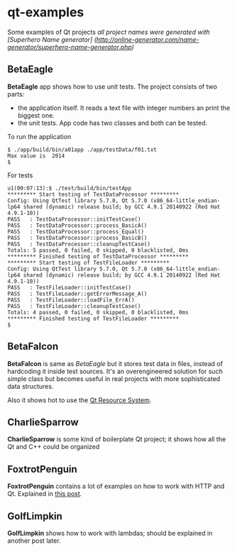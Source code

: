# qt-examples
Some examples of Qt projects
*all project names were generated with [Superhero Name generator] (http://online-generator.com/name-generator/superhero-name-generator.php)*

## BetaEagle

**BetaEagle** app shows how to use unit tests. The project consists of two parts:
 - the application itself. It reads a text file with integer numbers an print the biggest one.
 - the unit tests. App code has two classes and both can be tested.

 To run the application
```
$ ./app/build/bin/a01app ./app/testData/f01.txt
Max value is  2014
$
```
For tests
```
u1(00:07:13):$ ./test/build/bin/testApp
********* Start testing of TestDataProcessor *********
Config: Using QtTest library 5.7.0, Qt 5.7.0 (x86_64-little_endian-lp64 shared (dynamic) release build; by GCC 4.9.1 20140922 (Red Hat 4.9.1-10))
PASS   : TestDataProcessor::initTestCase()
PASS   : TestDataProcessor::process_BasicA()
PASS   : TestDataProcessor::process_Equal()
PASS   : TestDataProcessor::process_BasicB()
PASS   : TestDataProcessor::cleanupTestCase()
Totals: 5 passed, 0 failed, 0 skipped, 0 blacklisted, 0ms
********* Finished testing of TestDataProcessor *********
********* Start testing of TestFileLoader *********
Config: Using QtTest library 5.7.0, Qt 5.7.0 (x86_64-little_endian-lp64 shared (dynamic) release build; by GCC 4.9.1 20140922 (Red Hat 4.9.1-10))
PASS   : TestFileLoader::initTestCase()
PASS   : TestFileLoader::getErrorMessage_A()
PASS   : TestFileLoader::loadFile_ErrA()
PASS   : TestFileLoader::cleanupTestCase()
Totals: 4 passed, 0 failed, 0 skipped, 0 blacklisted, 0ms
********* Finished testing of TestFileLoader *********
$
```

## BetaFalcon

**BetaFalcon** is same as *BetaEagle* but it stores test data in files, instead of hardcoding it inside test sources. It's an overengineered solution for such simple class but becomes useful in real projects with more sophisticated data structures.

Also it shows hot to use the [Qt Resource System](http://doc.qt.io/qt-5/resources.html).

## CharlieSparrow

**CharlieSparrow** is some kind of boilerplate Qt project; it shows how all the Qt and C++ could be organized

## FoxtrotPenguin

**FoxtrotPenguin** contains a lot of examples on how to work with HTTP and Qt. Explained in [this post](https://codeguida.com/post/652/).

## GolfLimpkin

**GolfLimpkin** shows how to work with lambdas; should be explained in another post later.


